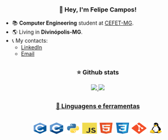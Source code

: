 <h3 align="center"> 👤 Hey, I'm Felipe Campos! </h3>

<ul>
  <li>📚 <strong>Computer Engineering</strong> student at <a href="https://www.cefetmg.br">CEFET-MG</a>.</li>
  <li>🌎 Living in <strong>Divinópolis-MG</strong>.</li>
<!--   <li>🖥️ Currently studying technologies for <strong>web development front-end</strong>.</li> -->
  <li>
    📞 My contacts:
    <ul>
      <li><a href="https://www.linkedin.com/in/fco3lho" target="_blank">LinkedIn</a></li>
      <li><a href="mailto:felipecampos50123@gmail.com" target="_blank">Email</a></li>
    </ul>
  </li>
</ul>

##
<h3 align="center">⭐ Github stats</h3>

<div align="center">
  <a href="https://github.com/fco3lho">
  <img height="180em" src="https://github-readme-stats.vercel.app/api/top-langs/?username=fco3lho&layout=compact&langs_count=7&theme=prussian&hide_border=true"/>
  <img height="180em" src="https://github-readme-stats.vercel.app/api?username=fco3lho&show_icons=true&include_all_commits=true&theme=prussian&hide_border=true"
</div>

##
<h3 align="center">🔧 Linguagens e ferramentas</h3>

<div style="display: inline_block"><br>
  <a href="https://devdocs.io/c/"><img align="center" height="30" width="40" src="https://raw.githubusercontent.com/devicons/devicon/master/icons/c/c-original.svg"></a>
  <a href="https://cplusplus.com"><img align="center" height="30" width="40" src="https://raw.githubusercontent.com/devicons/devicon/master/icons/cplusplus/cplusplus-original.svg"></a>
 <a href="https://www.python.org"><img align="center" height="30" width="40" src="https://raw.githubusercontent.com/devicons/devicon/master/icons/python/python-original.svg"></a>
 <a href="https://developer.mozilla.org/pt-BR/docs/Web/JavaScript"><img align="center" height="30" width="40" src="https://raw.githubusercontent.com/devicons/devicon/master/icons/javascript/javascript-original.svg"></a>
 <a href="https://developer.mozilla.org/en-US/docs/Glossary/HTML5"><img align="center" height="30" width="40" src="https://raw.githubusercontent.com/devicons/devicon/master/icons/html5/html5-original.svg"></a>
  <a href="https://developer.mozilla.org/pt-BR/docs/Web/CSS"><img align="center" height="30" width="40" src="https://raw.githubusercontent.com/devicons/devicon/master/icons/css3/css3-original.svg"></a>
  <a href="https://git-scm.com"><img align="center" height="30" width="40" src="https://raw.githubusercontent.com/devicons/devicon/master/icons/git/git-original.svg"></a>
  <a href="https://ubuntu.com/download"><img align="center" height="30" width="40" src="https://raw.githubusercontent.com/devicons/devicon/master/icons/linux/linux-original.svg"></a>
</div>
